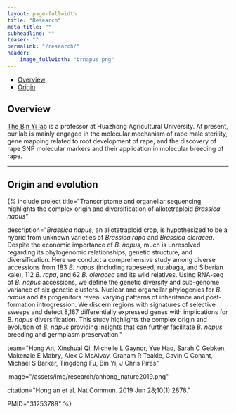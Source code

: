 ```yaml
---
layout: page-fullwidth
title: "Research"
meta_title: ""
subheadline: ""
teaser: ""
permalink: "/research/"
header:
    image_fullwidth: "brnapus.png"
---
```


<div data-magellan-expedition="fixed">
  <ul class="sub-nav">
    <li data-magellan-arrival="Overview"><a href="#Overview">Overview</a></li>
    <li data-magellan-arrival="Origin_and evolution"><a href="#Origin_and_evolution">Origin</a></li>
  </ul>
</div>

<h2 data-magellan-destination="Overview">Overview</h2>
<a name="Overview"></a>

[The Bin Yi lab](http://cpst.hzau.edu.cn/info/1024/1798.htm) is a professor at Huazhong Agricultural University. At present, our lab is mainly engaged in the molecular mechanism of rape male sterility, gene mapping related to root development of rape, and the discovery of rape SNP molecular markers and their application in molecular breeding of rape.


<hr>

<h2 data-magellan-destination="Origin_and_evolution">Origin and evolution</h2>
<a name="Origin_and_evolution"></a>

{% include project
  title="Transcriptome and organellar sequencing highlights the complex origin and diversification of allotetraploid _Brassica napus_"

  description="_Brassica napus_, an allotetraploid crop, is hypothesized to be a hybrid from unknown varieties of _Brassica rapa_ and _Brassica oleracea_. Despite the economic importance of _B. napus_, much is unresolved regarding its phylogenomic relationships, genetic structure, and diversification. Here we conduct a comprehensive study among diverse accessions from 183 _B. napus_ (including rapeseed, rutabaga, and Siberian kale), 112 _B. rapa_, and 62 _B. oleracea_ and its wild relatives. Using RNA-seq of _B. napus_ accessions, we define the genetic diversity and sub-genome variance of six genetic clusters. Nuclear and organellar phylogenies for _B. napus_ and its progenitors reveal varying patterns of inheritance and post-formation introgression. We discern regions with signatures of selective sweeps and detect 8,187 differentially expressed genes with implications for _B. napus_ diversification. This study highlights the complex origin and evolution of _B. napus_ providing insights that can further facilitate _B. napus_ breeding and germplasm preservation."

  team="Hong An, Xinshuai Qi, Michelle L Gaynor, Yue Hao, Sarah C Gebken, Makenzie E Mabry, Alex C McAlvay, Graham R Teakle, Gavin C Conant, Michael S Barker, Tingdong Fu, Bin Yi, J Chris Pires"

  image="/assets/img/research/anhong_nature2019.png"

  citation="Hong an et al. Nat Commun. 2019 Jun 28;10(1):2878."

  PMID="31253789"
%}
